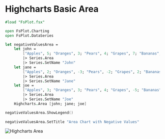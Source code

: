 Highcharts Basic Area
=====================

```fsharp
#load "FsPlot.fsx"

open FsPlot.Charting
open FsPlot.DataSeries

let negativeValuesArea =
    let john =
        ["Apples", 5; "Oranges", 3; "Pears", 4; "Grapes", 7; "Bananas", 2]
        |> Series.Area
        |> Series.SetName "John"
    let jane =
        ["Apples", 2; "Oranges", -3; "Pears", -2; "Grapes", 2; "Bananas", 1]
        |> Series.Area
        |> Series.SetName "Jane"
    let joe =
        ["Apples", 3; "Oranges", 3; "Pears", 4; "Grapes", -5; "Bananas", -2]
        |> Series.Area
        |> Series.SetName "Joe"
    Highcharts.Area [john; jane; joe]

negativeValuesArea.ShowLegend() 
    
negativeValuesArea.SetTitle "Area Chart with Negative Values"
```
![Highcharts Area](https://raw.github.com/TahaHachana/FsPlot/master/screenshots/NegativeValuesArea.PNG)